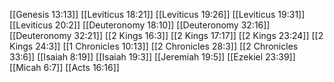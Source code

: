 [[Genesis 13:13]]
[[Leviticus 18:21]]
[[Leviticus 19:26]]
[[Leviticus 19:31]]
[[Leviticus 20:2]]
[[Deuteronomy 18:10]]
[[Deuteronomy 32:16]]
[[Deuteronomy 32:21]]
[[2 Kings 16:3]]
[[2 Kings 17:17]]
[[2 Kings 23:24]]
[[2 Kings 24:3]]
[[1 Chronicles 10:13]]
[[2 Chronicles 28:3]]
[[2 Chronicles 33:6]]
[[Isaiah 8:19]]
[[Isaiah 19:3]]
[[Jeremiah 19:5]]
[[Ezekiel 23:39]]
[[Micah 6:7]]
[[Acts 16:16]]
